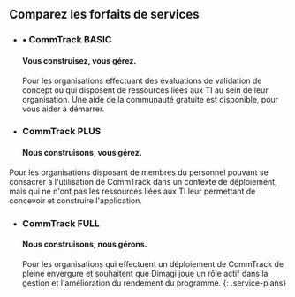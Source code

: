 ## Comparez les forfaits de services

- ### •	CommTrack BASIC 

  #### Vous construisez, vous gérez.
  Pour les organisations effectuant des évaluations de validation de concept ou qui disposent de ressources liées aux TI au sein de leur organisation. Une aide de la communauté gratuite est disponible, pour vous aider à démarrer.
- ### CommTrack PLUS

  #### Nous construisons, vous gérez.
 Pour les organisations disposant de membres du personnel pouvant se consacrer à l'utilisation de CommTrack dans un contexte de déploiement, mais qui ne n'ont pas les ressources liées aux TI leur permettant de concevoir et construire l'application.
- ### CommTrack FULL

  #### Nous construisons, nous gérons.
  Pour les organisations qui effectuent un déploiement de CommTrack de pleine envergure et souhaitent que Dimagi joue un rôle actif dans la gestion et l'amélioration du rendement du programme. 
{: .service-plans}
